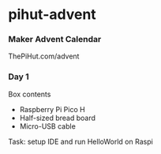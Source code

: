 # pihut-advent
### Maker Advent Calendar
ThePiHut.com/advent

### Day 1
Box contents
* Raspberry Pi Pico H
* Half-sized bread board
* Micro-USB cable

Task: setup IDE and run HelloWorld on Raspi
